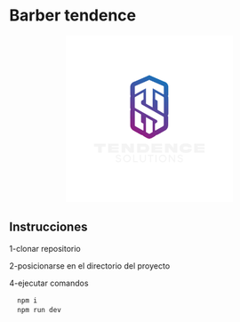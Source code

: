 # Barber tendence

<p align="center">
  <img src="./src/assets/logov1.png" alt="Texto alternativo" width="300" height="300">
</p>

## Instrucciones

1-clonar repositorio

2-posicionarse en el directorio del proyecto

4-ejecutar comandos

```bash
  npm i
  npm run dev
```
